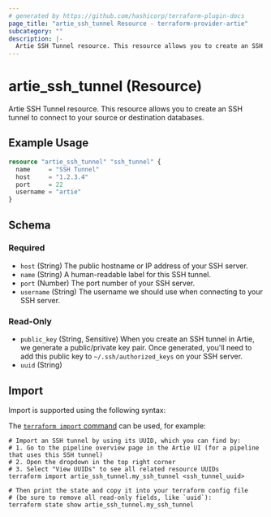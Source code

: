 ```yaml
---
# generated by https://github.com/hashicorp/terraform-plugin-docs
page_title: "artie_ssh_tunnel Resource - terraform-provider-artie"
subcategory: ""
description: |-
  Artie SSH Tunnel resource. This resource allows you to create an SSH tunnel to connect to your source or destination databases.
---
```


# artie_ssh_tunnel (Resource)

Artie SSH Tunnel resource. This resource allows you to create an SSH tunnel to connect to your source or destination databases.

## Example Usage

```terraform
resource "artie_ssh_tunnel" "ssh_tunnel" {
  name     = "SSH Tunnel"
  host     = "1.2.3.4"
  port     = 22
  username = "artie"
}
```

<!-- schema generated by tfplugindocs -->
## Schema

### Required

- `host` (String) The public hostname or IP address of your SSH server.
- `name` (String) A human-readable label for this SSH tunnel.
- `port` (Number) The port number of your SSH server.
- `username` (String) The username we should use when connecting to your SSH server.

### Read-Only

- `public_key` (String, Sensitive) When you create an SSH tunnel in Artie, we generate a public/private key pair. Once generated, you'll need to add this public key to `~/.ssh/authorized_keys` on your SSH server.
- `uuid` (String)

## Import

Import is supported using the following syntax:

The [`terraform import` command](https://developer.hashicorp.com/terraform/cli/commands/import) can be used, for example:

```shell
# Import an SSH tunnel by using its UUID, which you can find by:
# 1. Go to the pipeline overview page in the Artie UI (for a pipeline that uses this SSH tunnel)
# 2. Open the dropdown in the top right corner
# 3. Select "View UUIDs" to see all related resource UUIDs
terraform import artie_ssh_tunnel.my_ssh_tunnel <ssh_tunnel_uuid>

# Then print the state and copy it into your terraform config file
# (be sure to remove all read-only fields, like `uuid`):
terraform state show artie_ssh_tunnel.my_ssh_tunnel
```
